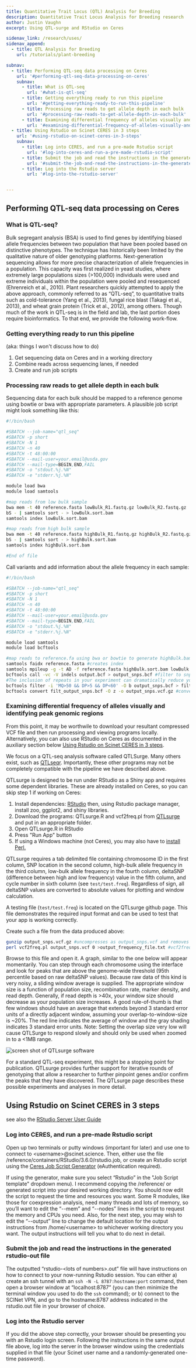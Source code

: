 ```yaml
---
title: Quantitative Trait Locus (QTL) Analysis for Breeding
description: Quantitative Trait Locus Analysis for Breeding research
author: Justin Vaughn
excerpt: Using QTL-surge and RStudio on Ceres

sidenav_link: /research/uses/
sidenav_append: 
  - title: QTL Analysis for Breeding
    url: /tutorials/plant-breeding

subnav:
  - title: Performing QTL-seq data processing on Ceres
    url: '#performing-qtl-seq-data-processing-on-ceres'
    subnav:
      - title: What is QTL-seq
        url: '#what-is-qtl-seq'
      - title: Getting everything ready to run this pipeline
        url: '#getting-everything-ready-to-run-this-pipeline'
      - title: Processing raw reads to get allele depth in each bulk
        url: '#processing-raw-reads-to-get-allele-depth-in-each-bulk'
      - title: Examining differential frequency of alleles visually and identifying peak genomic regions
        url: '#examining-differential-frequency-of-alleles-visually-and-identifying-peak-genomic-regions'
  - title: Using Rstudio on Scinet CERES in 3 steps
    url: '#using-rstudio-on-scinet-ceres-in-3-steps'
    subnav:
      - title: Log into CERES, and run a pre-made Rstudio script
        url: '#log-into-ceres-and-run-a-pre-made-rstudio-script'
      - title: Submit the job and read the instructions in the generated rstudio-out file
        url: '#submit-the-job-and-read-the-instructions-in-the-generated-rstudio-out-file'
      - title: Log into the Rstudio server
        url: '#log-into-the-rstudio-server'


---
```



## Performing QTL-seq data processing on Ceres

### What is QTL-seq?

Bulk segregant analysis (BSA) is used to find genes by identifying biased allele frequencies between two population that have been pooled based on distinctive phenotypes.  The technique has historically been limited by the qualitative nature of older genotyping platforms.  Next-generation sequencing allows for more precise characterization of allele frequencies in a population. This capacity was first realized in yeast studies, where extremely large populations sizes (>100,000) individuals were used and extreme individuals within the population were pooled and resequenced (Ehrenreich et al., 2010).  Plant researchers quickly attempted to apply the above approach, commonly referred to as “QTL-seq”, to quantitative traits such as cold-tolerance (Yang et al., 2013), fungal rice blast (Takagi et al., 2013), and wheat grain protein (Trick et al., 2012), among others.  Though much of the work in QTL-seq is in the field and lab, the last portion does require bioinformatics.  To that end, we provide the following work-flow.

### Getting everything ready to run this pipeline
(aka: things I won't discuss how to do)

1. Get sequencing data on Ceres and in a working directory
2. Combine reads across sequencing lanes, if needed
3. Create and run job scripts

### Processing raw reads to get allele depth in each bulk

Sequencing data for each bulk should be mapped to a reference genome using bowtie or bwa with appropriate parameters.  A plausible job script might look something like this:
```bash
#!/bin/bash

#SBATCH --job-name="qtl_seq"
#SBATCH -p short
#SBATCH -N 1
#SBATCH -n 40
#SBATCH -t 48:00:00
#SBATCH --mail-user=your.email@usda.gov
#SBATCH --mail-type=BEGIN,END,FAIL
#SBATCH -o "stdout.%j.%N"
#SBATCH -e "stderr.%j.%N"

module load bwa
module load samtools

#map reads from low bulk sample
bwa mem -t 40 reference.fasta lowBulk_R1.fastq.gz lowBulk_R2.fastq.gz | samtools view -
bS - | samtools sort - > lowBulk.sort.bam
samtools index lowBulk.sort.bam

#map reads from high bulk sample
bwa mem -t 40 reference.fasta highBulk_R1.fastq.gz highBulk_R2.fastq.gz | samtools view -
bS - | samtools sort - > highBulk.sort.bam
samtools index highBulk.sort.bam

#End of file
```

Call variants and add information about the allele frequency in each sample:
```bash
#!/bin/bash

#SBATCH --job-name="qtl_seq"
#SBATCH -p short
#SBATCH -N 1
#SBATCH -n 40
#SBATCH -t 48:00:00
#SBATCH --mail-user=your.email@usda.gov
#SBATCH --mail-type=BEGIN,END,FAIL
#SBATCH -o "stdout.%j.%N"
#SBATCH -e "stderr.%j.%N"

module load samtools
module load bcftools

#map reads to reference.fa using bwa or bowtie to generate highBulk.bam and lowBulk.bam
samtools faidx reference.fasta #creates index
samtools mpileup -g -t AD -f reference.fasta highBulk.sort.bam lowBulk.sort.bam > output.bcf #calls variants and adds fequency information
bcftools call -vc -V indels output.bcf > output_snps.bcf #filter to snps
#The inclusion of repeats in your experiment can dramatically reduce your signal strength; therefore, poor mapping quality and excess depth of coverage are two key features to filter on.  So the next step is optional but something like it is highly recommended
bcftools filter -i 'MQ>50 && DP>5 && DP<60' -O b output_snps.bcf > filt_output_snps.bcf
bcftools convert filt_output_snps.bcf -O z -o output_snps.vcf.gz #convert to compressed VCF
```

### Examining differential frequency of alleles visually and identifying peak genomic regions

From this point, it may be worthwile to download your resultant compressed VCF file and then run processing and viewing programs locally. Alternatively, you can also use RStudio on Ceres as documented in the auxiliary section below [Using Rstudio on Scinet CERES in 3 steps](#using-rstudio-on-scinet-ceres-in-3-steps).

We focus on a QTL-seq analysis software called QTLSurge. Many others exist, such as [QTLseqr](https://github.com/bmansfeld/QTLseqr).  Importantly, these other programs may not be completely compatible with the pipeline we have described above.

QTLsurge is designed to be run under RStudio as a Shiny app and requires some dependent libraries. These are already installed on Ceres, so you can skip step 1 if working on Ceres:  

1. Install dependencies: [RStudio](https://www.rstudio.com/products/rstudio/download/) then, using Rstudio package manager, install zoo, ggplot2, and shiny libraries.
2. Download the programs: QTLsurge.R and vcf2freq.pl from [QTLsurge](https://github.com/USDA-ARS-GBRU/QTLsurge) and put in an appropriate folder.
3. Open QTLsurge.R in RStudio
4. Press "Run App" button
5. If using a Windows machine (not Ceres), you may also have to [install Perl.](https://learn.perl.org/installing/windows.html)

QTLsurge requires a tab delimited file containing chromosome ID in the first column, SNP location in the second column, high-bulk allele frequency in the third column, low-bulk allele frequency in the fourth column, deltaSNP (difference between high and low frequency) value in the fifth column, and cycle number in sixth column (see `test/test.freq`). Regardless of sign, all deltaSNP values are converted to absolute values for plotting and window calculation.

A testing file (`test/test.freq`) is located on the QTLsurge github page. This file demonstrates the required input format and can be used to test that your app is working correctly.

Create such a file from the data produced above:

```bash
gunzip output_snps.vcf.gz #uncompresses as output_snps.vcf and removes output_snps.vcf.gz
perl vcf2freq.pl output_snps.vcf 0 >output_frequency_file.txt #vcf2freq.pl is supplied as a helper program, converts to QTLsurge format.  The last argument is the cycle you are on.  Use 0 if this is your initial, standard QTL-seq experiment.  This script is not robust to variation in genotype format and only accepts "GT:PL:AD" format that results from the pipeline described above.
```

Browse to this file and open it. A graph, similar to the one below will appear momentarily. You can step through each chromosome using the interface and look for peaks that are above the genome-wide threshold (95th percentile based on raw deltaSNP values). Because raw data of this kind is very noisy, a sliding window average is supplied. The appropriate window size is a function of population size, recombination rate, marker density, and read depth. Generally, if read depth is >40x, your window size should decrease as your population size increases. A good rule-of-thumb is that few windows should have an average that extends beyond 3 standard error units of a directly adjacent window, assuming your overlap-to-window-size is ~20%. The red line indicates the average of window and the gray shading indicates 3 standard error units. Note: Setting the overlap size very low will cause QTLSurge to respond slowly and should only be used when zoomed in to a <1MB range.

![screen shot of QTLsurge software](/assets/img/loadedFileOverview.png)

For a standard QTL-seq experiment, this might be a stopping point for publication. QTLsurge provides further support for iterative rounds of genotyping that allow a researcher to further pinpoint genes and/or confirm the peaks that they have discovered. The QTLsurge page describes these possible experiments and analyses in more detail.

## Using Rstudio on Scinet CERES in 3 steps

see also the [RStudio Server User Guide](/guide/rstudio/)

### Log into CERES, and run a pre-made Rstudio script

Open up two terminals or putty windows (important for later) and use one to connect to \<username>@scinet.science. Then, either use the file /reference/containers/RStudio/3.6.0/rstudio.job, or create an Rstudio script using the [Ceres Job Script Generator](https://e.arsnet.usda.gov/sites/OCIO/scinet/accounts/ceres_job_script_generator/Home.aspx) (eAuthentication required).

If using the generator, make sure you select “Rstudio” in the "Job Script template" dropdown menu). I recommend copying the /reference/ or generated script into your desired working directory. You should now edit the script to request the time and resources you want. Some R modules, like those for coexpression analysis, need many threads and lots of memory, so you’ll want to edit the “--mem” and “--nodes” lines in the script to request the memory and CPUs you need. Also, for the next step, you may wish to edit the “--output” line to change the default location for the output instructions from /home/\<username> to whichever working directory you want. The output instructions will tell you what to do next in detail.

### Submit the job and read the instructions in the generated rstudio-out file

The outputted “rstudio-\<lots of numbers>.out” file will have instructions on how to connect to your now-running Rstudio session. You can either a) create an ssh tunnel with an  `ssh -N -L 8787:hostname:port`  command, then open a browser window at “localhost:8787” (you can then minimize the terminal window you used to do the `ssh` command); or b) connect to the SCINet VPN, and go to the hostname:8787 address indicated in the rstudio.out file in your browser of choice.

### Log into the Rstudio server

If you did the above step correctly, your browser should be presenting you with an Rstudio login screen. Following the instructions in the same output file above, log into the server in the browser window using the credentials supplied in that file (your Scinet user name and a randomly-generated one-time password).  
